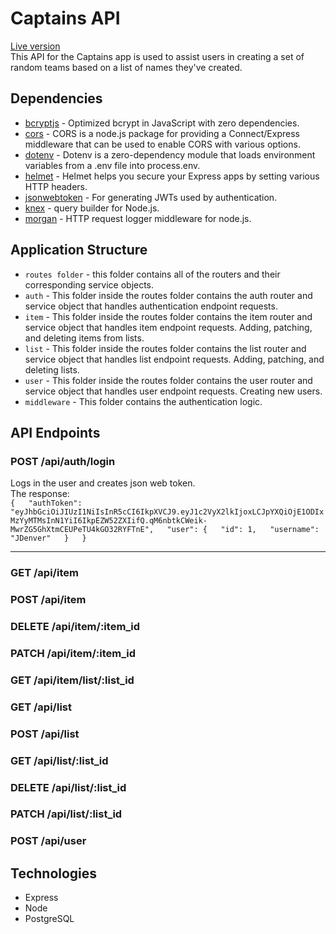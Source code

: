 # Captains API
[Live version](https://captains.now.sh/)  <br />
This API for the Captains app is used to assist users in creating a set of random teams based on a list of names they've created.

## Dependencies
*   [bcryptjs](https://www.npmjs.com/package/bcryptjs) - Optimized bcrypt in JavaScript with zero dependencies.
*   [cors](https://www.npmjs.com/package/cors) - CORS is a node.js package for providing a Connect/Express middleware that can be used to enable CORS with various options.
*   [dotenv](https://www.npmjs.com/package/dotenv) - Dotenv is a zero-dependency module that loads environment variables from a .env file into process.env.
*   [helmet](https://www.npmjs.com/package/helmet) - Helmet helps you secure your Express apps by setting various HTTP headers. 
*   [jsonwebtoken](https://www.npmjs.com/package/jsonwebtoken) - For generating JWTs used by authentication.
*   [knex](https://www.npmjs.com/package/knex) - query builder for Node.js.
*   [morgan](https://www.npmjs.com/package/morgan) - HTTP request logger middleware for node.js.

## Application Structure
*   `routes folder` - this folder contains all of the routers and their corresponding service objects.
*   `auth` - This folder inside the routes folder contains the auth router and service object that handles authentication endpoint requests.
*   `item` - This folder inside the routes folder contains the item router and service object that handles item endpoint requests. Adding, patching, and deleting items from lists.
*   `list` - This folder inside the routes folder contains the list router and service object that handles list endpoint requests. Adding, patching, and deleting lists.
*   `user` - This folder inside the routes folder contains the user router and service object that handles user endpoint requests. Creating new users.
*   `middleware` - This folder contains the authentication logic.

## API Endpoints
### POST /api/auth/login
Logs in the user and creates json web token.  
The response:  
    ``{  
        "authToken": "eyJhbGciOiJIUzI1NiIsInR5cCI6IkpXVCJ9.eyJ1c2VyX2lkIjoxLCJpYXQiOjE1ODIxMzYyMTMsInN1YiI6IkpEZW52ZXIifQ.qM6nbtkCWeik-MwrZG5GhXtmCEUPeTU4kGO32RYFTnE",  
        "user": {  
            "id": 1,  
            "username": "JDenver"  
        }  
    }``

***

### GET /api/item

### POST /api/item

### DELETE /api/item/:item_id

### PATCH /api/item/:item_id

### GET /api/item/list/:list_id

### GET /api/list

### POST /api/list

### GET /api/list/:list_id

### DELETE /api/list/:list_id

### PATCH /api/list/:list_id

### POST /api/user

## Technologies
*   Express
*   Node
*   PostgreSQL